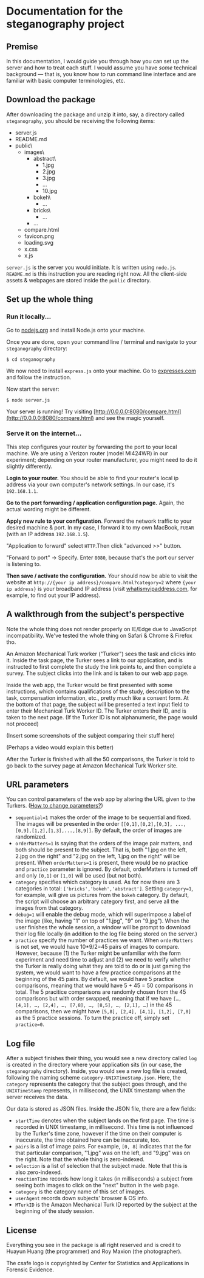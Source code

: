 # Documentation for the steganography project

## Premise

In this documentation, I would guide you through how you can set up the server and how to treat each stuff. I would assume you have *some* technical background — that is, you know how to run command line interface and are familiar with basic computer terminologies, etc.

## Download the package

After downloading the package and unzip it into, say, a directory called `steganography`, you should be receiving the following items:

- server.js
- README.md
- public\
  - images\
    - abstract\
      - 1.jpg
      - 2.jpg
      - 3.jpg
      - ...
      - 10.jpg
    - bokeh\
      - ...
    - bricks\
      - ...
    - ...
  - compare.html
  - favicon.png
  - loading.svg
  - x.css
  - x.js

 `server.js` is the server you would initiate. It is written using `node.js`. `README.md` is this instruction you are reading right now. All the client-side assets & webpages are stored inside the `public` directory. 

## Set up the whole thing

### Run it locally...

Go to [nodejs.org](nodejs.org) and install Node.js onto your machine.

Once you are done, open your command line / terminal and navigate to your `steganography` directory:

```shell
$ cd steganography
```

We now need to install `express.js` onto your machine. Go to [expresses.com](https://expressjs.com/en/starter/installing.html) and follow the instruction.

Now start the server: 

```shell
$ node server.js
```

Your server is running! Try visiting [http://0.0.0.0:8080/compare.html](http://0.0.0.0:8080/compare.html) and see the magic yourself. 

### Serve it on the internet...

This step configures your router by forwarding the port to your local machine. We are using a Verizon router (model MI424WR) in our experiment; depending on your router manufacturer, you might need to do it slightly differently.

**Login to your router.** You should be able to find your router's local ip address via your own computer's network settings. In our case, it's `192.168.1.1`.

**Go to the port forwarding / application configuration page.** Again, the actual wording might be different.

**Apply new rule to your configuration**. Forward the network traffic to your desired machine & port. In my case, I forward it to my own MacBook, `FUBAR` (with an IP address `192.168.1.5`). 

"Application to forward" select `HTTP`.Then click "advanced >>" button. 

"Forward to port" -> Specify. Enter `8080`, because that's the port our server is listening to. 

**Then save / activate the configuration.** Your should now be able to visit the website at `http://{your ip address}/compare.html?category=2` where `{your ip address}` is your broadband IP address (visit [whatismyipaddress.com](whatismyipaddress.com), for example, to find out your IP address).

## A walkthrough from the subject's perspective

Note the whole thing does not render properly on IE/Edge due to JavaScript incompatibility. We've tested the whole thing on Safari & Chrome & Firefox tho. 

An Amazon Mechanical Turk worker ("Turker") sees the task and clicks into it. Inside the task page, the Turker sees a link to our application, and is instructed to first complete the study the link points to, and then complete a survey. The subject clicks into the link and is taken to our web app page.

Inside the web app, the Turker would be first presented with some instructions, which contains qualifications of the study, description to the task, compensation information, etc., pretty much like a consent form. At the bottom of that page, the subject will be presented a text input field to enter their Mechanical Turk Worker ID. The Turker enters their ID, and is taken to the next page. (If the Turker ID is not alphanumeric, the page would not proceed)

(Insert some screenshots of the subject comparing their stuff here)

(Perhaps a video would explain this better)

After the Turker is finished with all the 50 comparisons, the Turker is told to go back to the survey page at Amazon Mechanical Turk Worker site.

## URL parameters

You can control parameters of the web app by altering the URL given to the Turkers. ([How to change parameters?](https://www.bigleap.com/blog/what-are-url-parameters/]))

- `sequential=1` makes the order of the image to be sequential and fixed. The images will be presented in the order `[[0,1],[0,2],[0,3], ...,[0,9],[1,2],[1,3],...,[8,9]]`. By default, the order of images are randomized.
- `orderMatters=1` is saying that the orders of the image pair matters, and both should be present to the subject. That is, both "1.jpg on the left, 2.jpg on the right" and "2.jpg on the left, 1.jpg on the right" will be present. When `orderMatters=1` is present, there would be no practice and `practice` parameter is ignored. By default, orderMatters is turned off and only `[0,1]` or `[1,0]` will be used (but not both).
- `category` specifies which category is used. As for now there are 3 categories in total: `['bricks','bokeh','abstract']`. Setting `category=1`, for example, will give us pictures from the `bokeh` category. By default, the script will choose an arbitrary category first, and serve all the images from that category.
- `debug=1` will enable the debug mode, which will superimpose a label of the image (like, having "1" on top of "1.jpg", "9" on "9.jpg"). When the user finishes the whole session, a window will be prompt to download their log file locally (in addition to the log file being stored on the server.)
- `practice` specify the number of practices we want. When `orderMatters` is not set, we would have 10*9/2=45 pairs of images to compare. However, because (1) the Turker might be unfamiliar with the form experiment and need time to adjust and (2) we need to verify whether the Turker is really doing what they are told to do or is just gaming the system, we would want to have a few practice comparisons at the beginning of the 45 pairs. By default, we would have 5 practice comparisons, meaning that we would have 5 + 45 = 50 comparisons in total. The 5 pracitice comparisons are randomly chosen from the 45 comparisons but with order swapped, meaning that if we have `[…,[4,1], …, [2,4], …, [7,8], …, [8,5], …, [2,1], …]` in the 45 comparisons, then we might have `[5,8], [2,4], [4,1], [1,2], [7,8]` as the 5 practice sessions. To turn the practice off, simply set `practice=0`.

## Log file

After a subject finishes their thing, you would see a new directory called `log` is created in the directory where your application sits (in our case, the `steganography` directory). Inside, you would see a new log file is created, following the naming scheme `category-UNIXTimeStamp.json`. Here, the `category` represents the category that the subject goes through, and the `UNIXTimeStamp` represents, in millisecond, the UNIX timestamp when the server receives the data.

Our data is stored as JSON files. Inside the JSON file, there are a few fields: 

* `startTime` denotes when the subject lands on the first page. The time is recorded in UNIX timestamp, in millisecond. This time is not influenced by the Turker's time zone, however if the time on their computer is inaccurate, the time obtained here can be inaccurate, too. 
* `pairs` is a list of image pairs. For example, `[0, 8]` indicates that the for that particular comparison, "1.jpg" was on the left, and "9.jpg" was on the right. Note that the whole thing is zero-indexed.
* `selection` is a list of selection that the subject made. Note that this is also zero-indexed. 
* `reactionTime` records how long it takes (in milliseconds) a subject from seeing both images to click on the "next" button in the web page.
* `category` is the category name of this set of images. 
* `userAgent` records down subjects' browser & OS info.
* `MTurkID` is the Amazon Mechanical Turk ID reported by the subject at the beginning of the study session.

## License

Everything you see in the package is all right reserved and is credit to Huayun Huang (the programmer) and Roy Maxion (the photographer).

The csafe logo is copyrighted by Center for Statistics and Applications in Forensic Evidence. 